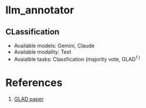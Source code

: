 # llm_annotator



## CLassification
* Available models: Gemini, Claude
* Available modality: Text
* Avaialble tasks: Classfication (majority vote, GLAD<sup>1 )





# References
1. [GLAD paper](https://proceedings.neurips.cc/paper_files/paper/2009/file/f899139df5e1059396431415e770c6dd-Paper.pdf)